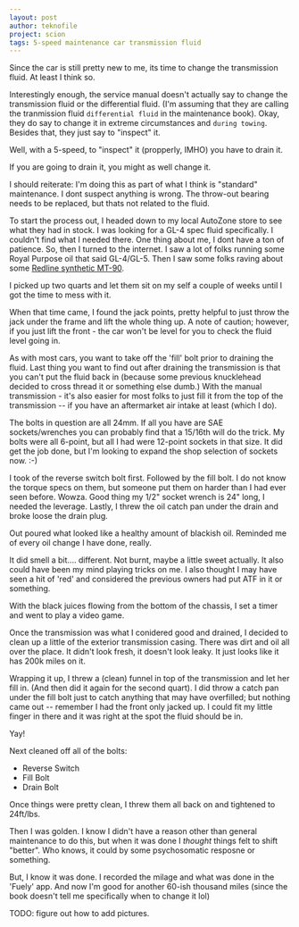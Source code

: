 ```yaml
---
layout: post
author: teknofile
project: scion
tags: 5-speed maintenance car transmission fluid
---
```


Since the car is still pretty new to me, its time to change the transmission fluid. At least I think so. 

Interestingly enough, the service manual doesn't actually say to change the transmission fluid or the differential fluid. (I'm assuming that they are calling the tranmission fluid `differential fluid` in the maintenance book). Okay, they do say to change it in extreme circumstances and `during towing`. Besides that, they just say to "inspect" it.

Well, with a 5-speed, to "inspect" it (propperly, IMHO) you have to drain it.

If you are going to drain it, you might as well change it.

I should reiterate: I'm doing this as part of what I think is "standard" maintenance. I dont suspect anything is wrong. The throw-out bearing needs to be replaced, but thats not related to the fluid.

To start the process out, I headed down to my local AutoZone store to see what they had in stock. I was looking for a GL-4 spec fluid specifically. I couldn't find what I needed there. One thing about me, I dont have a ton of patience. So, then I turned to the internet. I saw a lot of folks running some Royal Purpose oil that said GL-4/GL-5. Then I saw some folks raving about some [Redline synthetic MT-90](https://www.amazon.com/gp/product/B00NT5V8RW).

I picked up two quarts and let them sit on my self a couple of weeks until I got the time to mess with it.

When that time came, I found the jack points, pretty helpful to just throw the jack under the frame and lift the whole thing up. A note of caution; however, if you just lift the front - the car won't be level for you to check the fluid level going in.

As with most cars, you want to take off the 'fill' bolt prior to draining the fluid. Last thing you want to find out after draining the transmission is that you can't put the fluid back in (because some previous knucklehead decided to cross thread it or something else dumb.) With the manual transmission - it's also easier for most folks to just fill it from the top of the transmission -- if you have an aftermarket air intake at least (which I do).

The bolts in question are all 24mm. If all you have are SAE sockets/wrenches you can probably find that a 15/16th will do the trick. My bolts were all 6-point, but all I had were 12-point sockets in that size. It did get the job done, but I'm looking to expand the shop selection of sockets now. :-)

I took of the reverse switch bolt first. Followed by the fill bolt. I do not know the torque specs on them, but someone put them on harder than I had ever seen before. Wowza. Good thing my 1/2" socket wrench is 24" long, I needed the leverage. Lastly, I threw the oil catch pan under the drain and broke loose the drain plug. 

Out poured what looked like a healthy amount of blackish oil. Reminded me of every oil change I have done, really.

It did smell a bit.... different. Not burnt, maybe a little sweet actually. It also could have been my mind playing tricks on me. I also thought I may have seen a hit of 'red' and considered the previous owners had put ATF in it or something. 

With the black juices flowing from the bottom of the chassis, I set a timer and went to play a video game.

Once the transmission was what I conidered good and drained, I decided to clean up a little of the exterior transmission casing. There was dirt and oil all over the place. It didn't look fresh, it doesn't look leaky. It just looks like it has 200k miles on it.

Wrapping it up, I threw a (clean) funnel in top of the transmission and let her fill in. (And then did it again for the second quart). I did throw a catch pan under the fill bolt just to catch anything that may have overfilled; but nothing came out -- remember I had the front only jacked up. I could fit my little finger in there and it was right at the spot the fluid should be in. 

Yay!

Next cleaned off all of the bolts:
- Reverse Switch
- Fill Bolt
- Drain Bolt

Once things were pretty clean, I threw them all back on and tightened to 24ft/lbs. 

Then I was golden. I know I didn't have a reason other than general maintenance to do this, but when it was done I _thought_ things felt to shift "better". Who knows, it could by some psychosomatic resposne or something.

But, I know it was done. I recorded the milage and what was done in the 'Fuely' app. And now I'm good for another 60-ish thousand miles (since the book doesn't tell me specifically when to change it lol)

TODO: figure out how to add pictures.